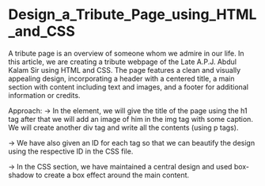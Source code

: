 # Design_a_Tribute_Page_using_HTML_and_CSS

A tribute page is an overview of someone whom we admire in our life. In this article, we are creating a tribute 
webpage of the Late A.P.J. Abdul Kalam Sir using HTML and CSS. The page features a clean and visually appealing 
design, incorporating a header with a centered title, a main section with content including text and images, and 
a footer for additional information or credits.

Approach:
-> In the <body> element, we will give the title of the page using the h1 tag after that we will add an image 
of him in the img tag with some caption. We will create another div tag and write all the contents (using p tags).

-> We have also given an ID for each tag so that we can beautify the design using the respective ID in the CSS file.

-> In the CSS section, we have maintained a central design and used box-shadow to create a box effect around the main content.
